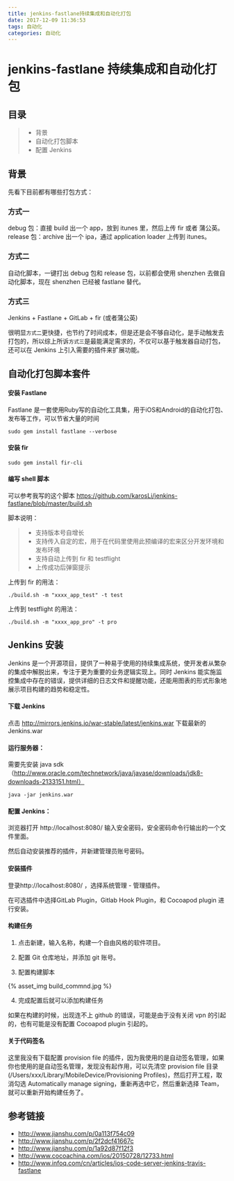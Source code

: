 ```yaml
---
title: jenkins-fastlane持续集成和自动化打包
date: 2017-12-09 11:36:53
tags: 自动化
categories: 自动化
---
```


# jenkins-fastlane 持续集成和自动化打包
## 目录
> * 背景
> * 自动化打包脚本
> * 配置 Jenkins


## 背景
先看下目前都有哪些打包方式：
### 方式一
debug 包：直接 build 出一个 app，放到 itunes 里，然后上传 fir 或者 蒲公英。
release 包：archive 出一个 ipa，通过 application loader 上传到 itunes。

### 方式二
自动化脚本，一键打出 debug 包和 release 包，以前都会使用 shenzhen 去做自动化脚本，现在 shenzhen 已经被 fastlane 替代。

### 方式三
Jenkins + Fastlane + GitLab + fir (或者蒲公英)

很明显`方式二`更快捷，也节约了时间成本，但是还是会不够自动化，是手动触发去打包的，所以综上所诉`方式三`是最能满足需求的，不仅可以基于触发器自动打包，还可以在 Jenkins 上引入需要的插件来扩展功能。

<!--more-->

## 自动化打包脚本套件

#### 安装 Fastlane
Fastlane 是一套使用Ruby写的自动化工具集，用于iOS和Android的自动化打包、发布等工作，可以节省大量的时间

```
sudo gem install fastlane --verbose
```
#### 安装 fir

```
sudo gem install fir-cli
```

#### 编写 shell 脚本
可以参考我写的这个脚本
https://github.com/karosLi/jenkins-fastlane/blob/master/build.sh

脚本说明：
> * 支持版本号自增长
> * 支持传入自定的宏，用于在代码里使用此预编译的宏来区分开发环境和发布环境
> * 支持自动上传到 fir 和 testflight
> * 上传成功后弹窗提示

上传到 fir 的用法：

```
./build.sh -m "xxxx_app_test" -t test
```

上传到 testflight 的用法：

```
./build.sh -m "xxxx_app_pro" -t pro
```


## Jenkins 安装
Jenkins 是一个开源项目，提供了一种易于使用的持续集成系统，使开发者从繁杂的集成中解脱出来，专注于更为重要的业务逻辑实现上。同时 Jenkins 能实施监控集成中存在的错误，提供详细的日志文件和提醒功能，还能用图表的形式形象地展示项目构建的趋势和稳定性。

#### 下载 Jenkins
点击 http://mirrors.jenkins.io/war-stable/latest/jenkins.war 下载最新的Jenkins.war

#### 运行服务器：

需要先安装 java sdk （http://www.oracle.com/technetwork/java/javase/downloads/jdk8-downloads-2133151.html）

```
java -jar jenkins.war
```
#### 配置 Jenkins：
浏览器打开 http://localhost:8080/ 输入安全密码，安全密码命令行输出的一个文件里面。

然后自动安装推荐的插件，并新建管理员账号密码。

#### 安装插件
登录http://localhost:8080/ ，选择系统管理 - 管理插件。

在可选插件中选择GitLab Plugin，Gitlab Hook Plugin，和 Cocoapod plugin 进行安装。

#### 构建任务
1. 点击新建，输入名称，构建一个自由风格的软件项目。

2. 配置 Git 仓库地址，并添加 git 账号。

3. 配置构建脚本

{% asset_img build_commnd.jpg %}

4. 完成配置后就可以添加构建任务

如果在构建的时候，出现连不上 github 的错误，可能是由于没有关闭 vpn 的引起的，也有可能是没有配置 Cocoapod plugin 引起的。

#### 关于代码签名
这里我没有下载配置 provision file 的插件，因为我使用的是自动签名管理，如果你也使用的是自动签名管理，发现没有起作用，可以先清空 provision file 目录 (/Users/xxx/Library/MobileDevice/Provisioning Profiles)，然后打开工程，取消勾选 Automatically manage signing，重新再选中它，然后重新选择 Team，就可以重新开始构建任务了。


## 参考链接
* http://www.jianshu.com/p/0a113f754c09
* http://www.jianshu.com/p/2f2dcf41667c
* http://www.jianshu.com/p/1a92d87f12f3
* http://www.cocoachina.com/ios/20150728/12733.html
* http://www.infoq.com/cn/articles/ios-code-server-jenkins-travis-fastlane



